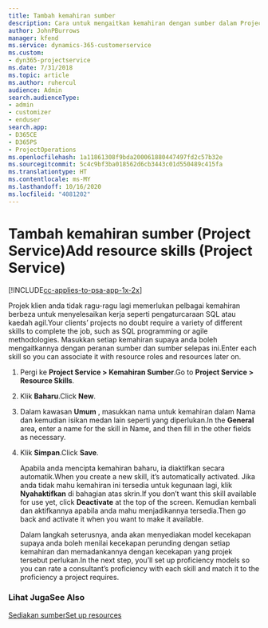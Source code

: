 ```yaml
---
title: Tambah kemahiran sumber
description: Cara untuk mengaitkan kemahiran dengan sumber dalam Project Service
author: JohnPBurrows
manager: kfend
ms.service: dynamics-365-customerservice
ms.custom:
- dyn365-projectservice
ms.date: 7/31/2018
ms.topic: article
ms.author: ruhercul
audience: Admin
search.audienceType:
- admin
- customizer
- enduser
search.app:
- D365CE
- D365PS
- ProjectOperations
ms.openlocfilehash: 1a11861308f9bda200061880447497fd2c57b32e
ms.sourcegitcommit: 5c4c9bf3ba018562d6cb3443c01d550489c415fa
ms.translationtype: HT
ms.contentlocale: ms-MY
ms.lasthandoff: 10/16/2020
ms.locfileid: "4081202"
---
```

# <a name="add-resource-skills-project-service"></a><span data-ttu-id="b3c1e-103">Tambah kemahiran sumber (Project Service)</span><span class="sxs-lookup"><span data-stu-id="b3c1e-103">Add resource skills (Project Service)</span></span>

[!INCLUDE[cc-applies-to-psa-app-1x-2x](../includes/cc-applies-to-psa-app-1x-2x.md)]

<span data-ttu-id="b3c1e-104">Projek klien anda tidak ragu-ragu lagi memerlukan pelbagai kemahiran berbeza untuk menyelesaikan kerja seperti pengaturcaraan SQL atau kaedah agil.</span><span class="sxs-lookup"><span data-stu-id="b3c1e-104">Your clients’ projects no doubt require a variety of different skills to complete the job, such as SQL programming or agile methodologies.</span></span> <span data-ttu-id="b3c1e-105">Masukkan setiap kemahiran supaya anda boleh mengaitkannya dengan peranan sumber dan sumber selepas ini.</span><span class="sxs-lookup"><span data-stu-id="b3c1e-105">Enter each skill so you can associate it with resource roles and resources later on.</span></span>  
  
1. <span data-ttu-id="b3c1e-106">Pergi ke **Project Service > Kemahiran Sumber**.</span><span class="sxs-lookup"><span data-stu-id="b3c1e-106">Go to **Project Service > Resource Skills**.</span></span>  
  
2. <span data-ttu-id="b3c1e-107">Klik **Baharu**.</span><span class="sxs-lookup"><span data-stu-id="b3c1e-107">Click **New**.</span></span>  
  
3. <span data-ttu-id="b3c1e-108">Dalam kawasan **Umum** , masukkan nama untuk kemahiran dalam Nama dan kemudian isikan medan lain seperti yang diperlukan.</span><span class="sxs-lookup"><span data-stu-id="b3c1e-108">In the **General** area, enter a name for the skill in Name, and then fill in the other fields as necessary.</span></span>  
  
4. <span data-ttu-id="b3c1e-109">Klik **Simpan**.</span><span class="sxs-lookup"><span data-stu-id="b3c1e-109">Click **Save**.</span></span>  
  
   <span data-ttu-id="b3c1e-110">Apabila anda mencipta kemahiran baharu, ia diaktifkan secara automatik.</span><span class="sxs-lookup"><span data-stu-id="b3c1e-110">When you create a new skill, it’s automatically activated.</span></span> <span data-ttu-id="b3c1e-111">Jika anda tidak mahu kemahiran ini tersedia untuk kegunaan lagi, klik **Nyahaktifkan** di bahagian atas skrin.</span><span class="sxs-lookup"><span data-stu-id="b3c1e-111">If you don’t want this skill available for use yet, click **Deactivate** at the top of the screen.</span></span> <span data-ttu-id="b3c1e-112">Kemudian kembali dan aktifkannya apabila anda mahu menjadikannya tersedia.</span><span class="sxs-lookup"><span data-stu-id="b3c1e-112">Then go back and activate it when you want to make it available.</span></span>  
  
   <span data-ttu-id="b3c1e-113">Dalam langkah seterusnya, anda akan menyediakan model kecekapan supaya anda boleh menilai kecekapan perunding dengan setiap kemahiran dan memadankannya dengan kecekapan yang projek tersebut perlukan.</span><span class="sxs-lookup"><span data-stu-id="b3c1e-113">In the next step, you’ll set up proficiency models so you can rate a consultant’s proficiency with each skill and match it to the proficiency a project requires.</span></span>  
  
### <a name="see-also"></a><span data-ttu-id="b3c1e-114">Lihat Juga</span><span class="sxs-lookup"><span data-stu-id="b3c1e-114">See Also</span></span>  
 [<span data-ttu-id="b3c1e-115">Sediakan sumber</span><span class="sxs-lookup"><span data-stu-id="b3c1e-115">Set up resources</span></span>](../psa/set-up-resources.md)
